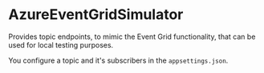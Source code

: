 
# AzureEventGridSimulator

Provides topic endpoints, to mimic the Event Grid functionality, that can be used for local testing purposes.

You configure a topic and it's subscribers in the `appsettings.json`.
